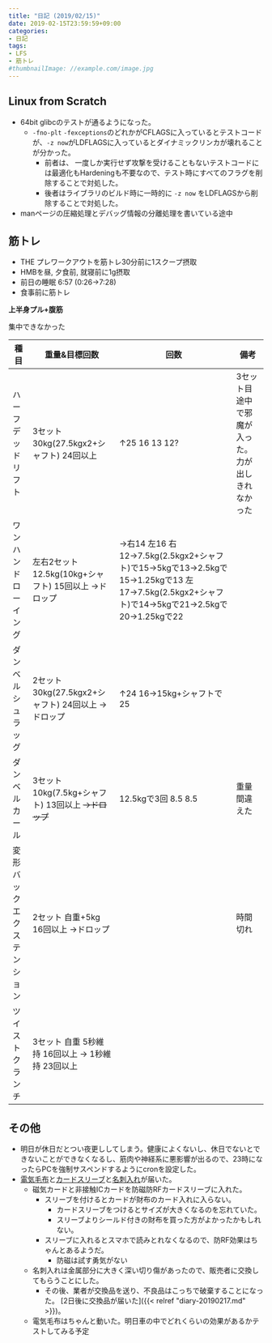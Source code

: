 ```yaml
---
title: "日記 (2019/02/15)"
date: 2019-02-15T23:59:59+09:00
categories:
- 日記
tags:
- LFS
- 筋トレ
#thumbnailImage: //example.com/image.jpg
---
```


## Linux from Scratch
- 64bit glibcのテストが通るようになった。
  - `-fno-plt` `-fexceptions`のどれかがCFLAGSに入っているとテストコードが、`-z now`がLDFLAGSに入っているとダイナミックリンカが壊れることが分かった。
    - 前者は、 一度しか実行せず攻撃を受けることもないテストコードには最適化もHardeningも不要なので、テスト時にすべてのフラグを削除することで対処した。
    - 後者はライブラリのビルド時に一時的に `-z now` をLDFLAGSから削除することで対処した。
- manページの圧縮処理とデバッグ情報の分離処理を書いている途中

## 筋トレ

- THE プレワークアウトを筋トレ30分前に1スクープ摂取
- HMBを昼, 夕食前, 就寝前に1g摂取
- 前日の睡眠 6:57 (0:26→7:28)
- 食事前に筋トレ

**上半身プル+腹筋**

集中できなかった

| 種目                       | 重量&目標回数                                         | 回数                                                                                                                                            | 備考                                              |
|----------------------------|-------------------------------------------------------|-------------------------------------------------------------------------------------------------------------------------------------------------|---------------------------------------------------|
| ハーフデッドリフト         | 3セット 30kg(27.5kgx2+シャフト) 24回以上              | ↑25 16 13 12?                                                                                                                                  | 3セット目途中で邪魔が入った。力が出しきれなかった |
| ワンハンドローイング       | 左右2セット 12.5kg(10kg+シャフト) 15回以上 →ドロップ | →右14 左16 右12→7.5kg(2.5kgx2+シャフト)で15→5kgで13→2.5kgで15→1.25kgで13 左17→7.5kg(2.5kgx2+シャフト)で14→5kgで21→2.5kgで20→1.25kgで22 |                                                   |
| ダンベルシュラッグ         | 2セット 30kg(27.5kgx2+シャフト) 24回以上 →ドロップ   | ↑24 16→15kg+シャフトで25                                                                                                                      |                                                   |
| ダンベルカール             | 3セット 10kg(7.5kg+シャフト) 13回以上 ~~→ドロップ~~      | 12.5kgで3回 8.5 8.5                                                                                                                             | 重量間違えた                                      |
| 変形バックエクステンション | 2セット 自重+5kg 16回以上 →ドロップ                  |                                                                                                                                                 | 時間切れ                                          |
| ツイストクランチ           | 3セット 自重 5秒維持 16回以上 → 1秒維持 23回以上     |                                                                                                                                                 |                                                   |

## その他
- 明日が休日だとつい夜更ししてしまう。健康によくないし、休日でないとできないことができなくなるし、筋肉や神経系に悪影響が出るので、23時になったらPCを強制サスペンドするようにcronを設定した。
- [電気毛布](https://www.amazon.co.jp/gp/product/B01LW43RYZ)と[カードスリーブ](https://www.amazon.co.jp/gp/product/B073TDGH3M)と[名刺入れ](https://www.amazon.co.jp/gp/product/B07D26LM4K)が届いた。
  - 磁気カードと非接触ICカードを防磁防RFカードスリーブに入れた。
    - スリーブを付けるとカードが財布のカード入れに入らない。
       - カードスリーブをつけるとサイズが大きくなるのを忘れていた。
       - スリーブよりシールド付きの財布を買った方がよかったかもしれない。
    - スリーブに入れるとスマホで読みとれなくなるので、防RF効果はちゃんとあるようだ。
      - 防磁は試す勇気がない
  - 名刺入れは金属部分に大きく深い切り傷があったので、販売者に交換してもらうことにした。
    - その後、業者が交換品を送り、不良品はこっちで破棄することになった。 [2日後に交換品が届いた]({{< relref "diary-20190217.md" >}})。
  - 電気毛布はちゃんと動いた。明日車の中でどれくらいの効果があるかテストしてみる予定

<!--more-->
